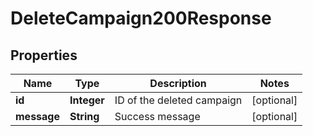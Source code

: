 

# DeleteCampaign200Response


## Properties

| Name | Type | Description | Notes |
|------------ | ------------- | ------------- | -------------|
|**id** | **Integer** | ID of the deleted campaign |  [optional] |
|**message** | **String** | Success message |  [optional] |



